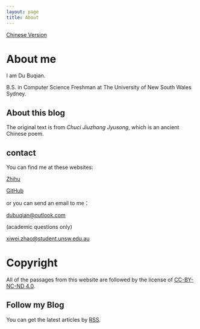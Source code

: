 ```yaml
---
layout: page
title: About
---
```


[Chinese Version](/about)

# About me

I am Du Buqian.

B.S. in Computer Science Freshman at The University of New South Wales Sydney.

## About this blog
The original text is from *Chuci Jiuzhang Jyusong*, which is an ancient Chinese poem.


## contact
You can find me at these websites:

[Zhihu](https://www.zhihu.com/people/cleanxd/activities)

[GitHub](https://github.com/dubuqian)

or you can send an email to me：

[dubuqian@outlook.com](mailto:dubuqian@outlook.com)

(academic questions only)

[xiwei.zhao@student.unsw.edu.au](mailto:xiwei.zhao@student.unsw.edu.au)

# Copyright

All of the passages from this website are followed by the license of [CC-BY-NC-ND 4.0](https://creativecommons.org/licenses/by-nc-nd/4.0/).

## Follow my Blog
You can get the latest articles by [RSS](/atom.xml).
